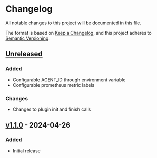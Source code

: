# Changelog

All notable changes to this project will be documented in this file.

The format is based on [Keep a Changelog](https://keepachangelog.com/en/1.0.0/),
and this project adheres to [Semantic Versioning](https://semver.org/spec/v2.0.0.html).

## [Unreleased]

### Added

- Configurable AGENT_ID through environment variable
- Configurable prometheus metric labels

### Changes

- Changes to plugin init and finish calls

## [v1.1.0] - 2024-04-26

### Added

- Initial release

[unreleased]: https://github.com/cisco-open/synthetic-heart/compare/v1.1.0...HEAD
[v1.1.0]: https://github.com/cisco-open/synthetic-heart/compare/v1.1.0...HEAD
